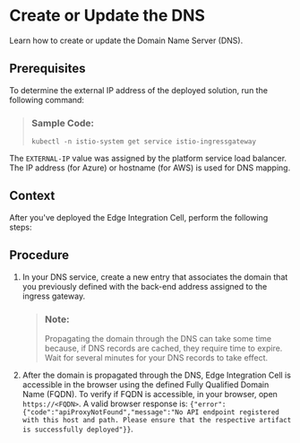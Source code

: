 <!-- loio872214b6b3c84c86b24b6f5c3cf0dd97 -->

# Create or Update the DNS

Learn how to create or update the Domain Name Server \(DNS\).



<a name="loio872214b6b3c84c86b24b6f5c3cf0dd97__prereq_nbs_lth_vlb"/>

## Prerequisites

To determine the external IP address of the deployed solution, run the following command:

> ### Sample Code:  
> ```
> kubectl -n istio-system get service istio-ingressgateway
> ```

The `EXTERNAL-IP` value was assigned by the platform service load balancer. The IP address \(for Azure\) or hostname \(for AWS\) is used for DNS mapping.



## Context

After you've deployed the Edge Integration Cell, perform the following steps:



## Procedure

1.  In your DNS service, create a new entry that associates the domain that you previously defined with the back-end address assigned to the ingress gateway.

    > ### Note:  
    > Propagating the domain through the DNS can take some time because, if DNS records are cached, they require time to expire. Wait for several minutes for your DNS records to take effect.

2.  After the domain is propagated through the DNS, Edge Integration Cell is accessible in the browser using the defined Fully Qualified Domain Name \(FQDN\). To verify if FQDN is accessible, in your browser, open `https://<FQDN>`. A valid browser response is: `{"error":{"code":"apiProxyNotFound","message":"No API endpoint registered with this host and path. Please ensure that the respective artifact is successfully deployed"}}`.


